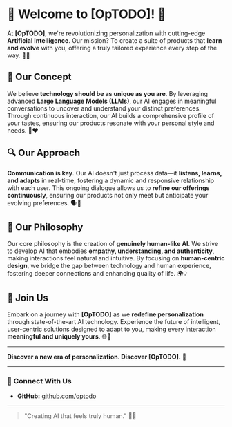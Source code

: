 # 🚀 Welcome to [OpTODO]! 🌟

At **[OpTODO]**, we're revolutionizing personalization with cutting-edge **Artificial Intelligence**. Our mission? To create a suite of products that **learn and evolve** with you, offering a truly tailored experience every step of the way. 🤖✨

## 🌟 Our Concept

We believe **technology should be as unique as you are**. By leveraging advanced **Large Language Models (LLMs)**, our AI engages in meaningful conversations to uncover and understand your distinct preferences. Through continuous interaction, our AI builds a comprehensive profile of your tastes, ensuring our products resonate with your personal style and needs. 🎯❤️

## 🔍 Our Approach

**Communication is key**. Our AI doesn't just process data—it **listens, learns, and adapts** in real-time, fostering a dynamic and responsive relationship with each user. This ongoing dialogue allows us to **refine our offerings continuously**, ensuring our products not only meet but anticipate your evolving preferences. 🗣️🔄

## 🤝 Our Philosophy

Our core philosophy is the creation of **genuinely human-like AI**. We strive to develop AI that embodies **empathy, understanding, and authenticity**, making interactions feel natural and intuitive. By focusing on **human-centric design**, we bridge the gap between technology and human experience, fostering deeper connections and enhancing quality of life. 🌍💡

## 🚀 Join Us

Embark on a journey with **[OpTODO]** as we **redefine personalization** through state-of-the-art AI technology. Experience the future of intelligent, user-centric solutions designed to adapt to you, making every interaction **meaningful and uniquely yours**. 🌐🔮

---

**Discover a new era of personalization. Discover [OpTODO].** 🌟

---

### 🔗 Connect With Us

- **GitHub:** [github.com/optodo](https://github.com/optodo)

---

> "Creating AI that feels truly human." 🤝✨
